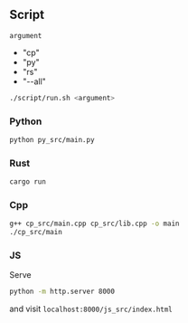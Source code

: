 ## Script
`argument`
- "cp"
- "py"
- "rs"
- "--all"

```bash
./script/run.sh <argument>
```
### Python
```bash
python py_src/main.py
```

### Rust
```bash
cargo run
```

### Cpp
```bash
g++ cp_src/main.cpp cp_src/lib.cpp -o main
./cp_src/main
```

### JS
Serve
```bash
python -m http.server 8000
```
and visit `localhost:8000/js_src/index.html`
